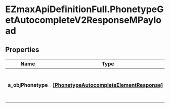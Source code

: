 # EZmaxApiDefinitionFull.PhonetypeGetAutocompleteV2ResponseMPayload

## Properties

Name | Type | Description | Notes
------------ | ------------- | ------------- | -------------
**a_objPhonetype** | [**[PhonetypeAutocompleteElementResponse]**](PhonetypeAutocompleteElementResponse.md) | An array of Phonetype autocomplete element response. | [optional] 


